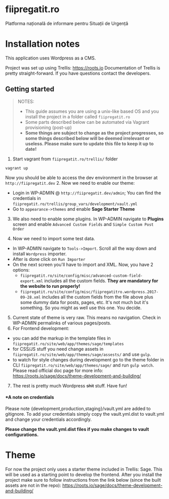 # fiipregatit.ro
Platforma națională de informare pentru Situații de Urgență

# Installation notes
This application uses Wordpress as a CMS.

Project was set up using Trellis: https://roots.io
Documentation of Trellis is pretty straight-forward. If you have questions contact the developers.


## Getting started
> NOTES: 
> - This guide assumes you are using a unix-like based OS and you install the project in a folder called `fiipregatit.ro`
> - Some parts described below can be automated via Vagrant provisioning (post-up)
> - **Some things are subject to change as the project progresses, so some things described below will be deemed irrelevant or useless. Please make sure to update this file to keep it up to date!** 



1. Start vagrant from `fiipregatit.ro/trellis/` folder
```
vagrant up
```
Now you should be able to access the dev environment in the browser at `http://fiipregatit.dev`
2. Now we need to enable our theme:
- Login in WP-ADMIN @ `http://fiipregatit.dev/admin`; You can find the credentials in 
`fiipregatit.ro/trellis/group_vars/development/vault.yml`
- Go to `appearance->themes` and enable **Sage Starter Theme**

3. We also need to enable some plugins. In WP-ADMIN navigate to **Plugins** screen and enable `Advanced Custom Fields` and `Simple Custom Post Order`

4. Now we need to import some test data. 
- In WP-ADMIN navigate to `Tools->Import`. Scroll all the way down and install `Wordpress` importer. 
- After is done click on `Run Importer`
- On the next screen you'll have to import and XML. Now, you have 2 options:
  - `fiipregatit.ro/site/config/misc/advanced-custom-field-export.xml` includes all the custom fields. **They are mandatory for the website to run properly!**
  - `fiipregatit.ro/site/config/misc/fiipregatitro.wordpress.2017-09-28.xml` includes all the custom fields from the file above plus some dummy data for posts, pages, etc. It's not much but it's something. So you might as well use this one. You decide.

5. Current state of theme is very raw. This means no navigation. Check in WP-ADMIN permalinks of various pages/posts.
6. For Frontend development:
- you can add the markup in the template files in `fiipregatit.ro/site/web/app/themes/sage/templates`
- for CSS/JS stuff you need change assets in `fiipregatit.ro/site/web/app/themes/sage/assests/` and use `gulp`.
- to watch for style changes during development go to the theme folder in CLI `fiipregatit.ro/site/web/app/themes/sage/`
 and run `gulp watch`. Please read official doc page for more info: https://roots.io/sage/docs/theme-development-and-building/
 
 7. The rest is pretty much Wordpress ~~shit~~ stuff. Have fun!

#### *A note on credentials
Please note {development,production,staging}/vault.yml are added to gitignore.
To add your credentials simply copy the vault.yml.dist to vault.yml and change your credentials accordingly.

**Please change the vault.yml.dist files if you make changes to vault configurations.**

# Theme
For now the project only uses a starter theme included in Trellis: Sage.
This will be used as a starting point to develop the frontend.
After you install the project make sure to follow instructions from the link below (since the built assets are 
not in the repo):
https://roots.io/sage/docs/theme-development-and-building/